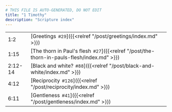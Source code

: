 ```yaml
---
# THIS FILE IS AUTO-GENERATED, DO NOT EDIT
title: "1 Timothy"
description: "Scripture index"
---
```


|  |  |
| --- | --- |
| 1:2 | [Greetings<span style="font-size:smaller; padding-left:0.5em;">#29</span>]({{<relref "/post/greetings/index.md" >}}) |
| 1:15 | [The thorn in Paul's flesh<span style="font-size:smaller; padding-left:0.5em;">#27</span>]({{<relref "/post/the-thorn-in-pauls-flesh/index.md" >}}) |
| 2:12-14 | [Black and white?<span style="font-size:smaller; padding-left:0.5em;">#88</span>]({{<relref "/post/black-and-white/index.md" >}}) |
| 4:12 | [Reciprocity<span style="font-size:smaller; padding-left:0.5em;">#126</span>]({{<relref "/post/reciprocity/index.md" >}}) |
| 6:11 | [Gentleness<span style="font-size:smaller; padding-left:0.5em;">#41</span>]({{<relref "/post/gentleness/index.md" >}}) |
